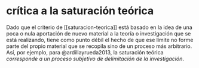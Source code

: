 # crítica a la saturación teórica
Dado que el criterio de [[saturacion-teorica]] está basado en la idea de una poca o nula aportación de nuevo material a la teoría o investigación que se está realizando, tiene como punto débil el hecho de que ese límite no forme parte del propio material que se recopila sino de un proceso más arbitrario. Así, por ejemplo, para @ardillayrueda2013, la saturación teórica *corresponde a un proceso subjetivo de delimitación de la investigación*.